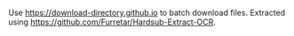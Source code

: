 Use https://download-directory.github.io to batch download files. Extracted using https://github.com/Furretar/Hardsub-Extract-OCR.

